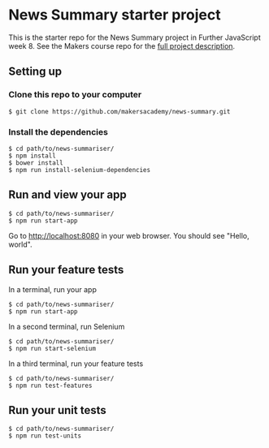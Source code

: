 # News Summary starter project

This is the starter repo for the News Summary project in Further JavaScript week 8.  See the Makers course repo for the [full project description](https://github.com/makersacademy/course/blob/master/further_javascript/news_summary_project.md).

## Setting up

### Clone this repo to your computer

    $ git clone https://github.com/makersacademy/news-summary.git

### Install the dependencies

    $ cd path/to/news-summariser/
    $ npm install
    $ bower install
    $ npm run install-selenium-dependencies

## Run and view your app

    $ cd path/to/news-summariser/
    $ npm run start-app

Go to [http://localhost:8080](http://localhost:8080) in your web browser.  You should see "Hello, world".

## Run your feature tests

In a terminal, run your app

    $ cd path/to/news-summariser/
    $ npm run start-app

In a second terminal, run Selenium

    $ cd path/to/news-summariser/
    $ npm run start-selenium

In a third terminal, run your feature tests

    $ cd path/to/news-summariser/
    $ npm run test-features

## Run your unit tests

    $ cd path/to/news-summariser/
    $ npm run test-units

